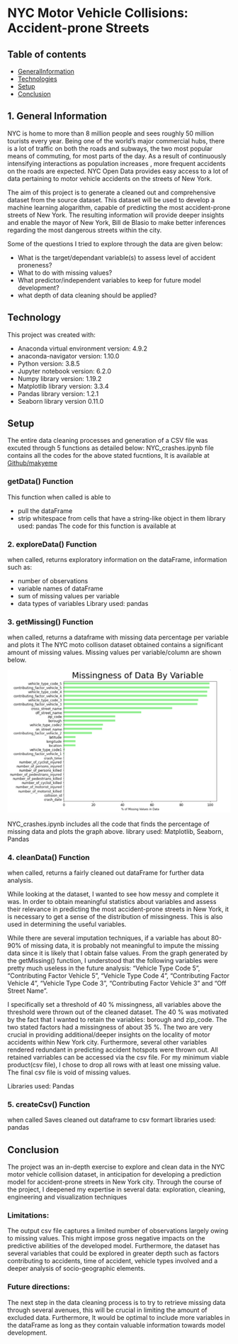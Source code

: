 # NYC Motor Vehicle Collisions: Accident-prone Streets


## Table of contents
- [GeneralInformation](#generalinformation)
- [Technologies](#technologies)
- [Setup](#setup)
- [Conclusion](#conclusion)



## 1. General Information

NYC is home to more than 8 million people and sees roughly 50 million tourists every year. Being one of the world’s major commercial hubs, there is a lot of traffic on both the roads and subways, the two most popular means of commuting, for most parts of the day. As a result of continuously intensifying interactions as population increases , more frequent accidents on the roads are expected. NYC Open Data provides easy access to a lot of data pertaining to motor vehicle accidents on the streets of New York. 

The aim of this project is to generate  a cleaned out and comprehensive dataset from the source dataset. This dataset will be used to develop a machine learning alogarithm, capable of predicting the most accident-prone streets of New York. The resulting information will provide deeper insights and enable the mayor of New York, Bill de Blasio to make better inferences regarding the most dangerous streets within the city.

Some of the questions I tried to explore through the data are given below:

- What is the target/dependant variable(s) to assess level of accident proneness?
- What to do with missing values?
- What predictor/independent variables to keep for future model development?
- what depth of data cleaning should be applied?



## Technology

This project was created with:

- Anaconda virtual environment version: 4.9.2
- anaconda-navigator version: 1.10.0
- Python version: 3.8.5
- Jupyter notebook version: 6.2.0
- Numpy library version: 1.19.2
- Matplotlib library version: 3.3.4
- Pandas library version: 1.2.1
- Seaborn library version 0.11.0 



## Setup

The entire data cleaning processes and generation of a CSV file was excuted through 5 functions as detailed below:
NYC_crashes.ipynb file contains all the codes for the above stated fucntions, 
It is available at [Github/makyeme](https://github.com/makyeme/NYC_motorCrashes/blob/main/NYC_crashes.ipynb)

### getData() Function

This function when called is able to 
- pull the dataFrame 
- strip whitespace from cells that have a string-like object in them
library used: pandas
The code for this function is available at
 
 ### 2. exploreData() Function 
 
when called, returns exploratory information on the dataFrame, information such as:
- number of observations
- variable names of dataFrame
- sum of missing values per variable
- data types of variables
Library used: pandas
 
 ### 3. getMissing() Function
 
when called, returns a dataframe with missing data percentage per variable and plots it
The NYC moto collison dataset obtained contains a significant amount of missing values. Missing values per variable/column are shown below.


![Optional Text](https://github.com/makyeme/NYC_motorCrashes/blob/main/Missing_data.PNG)

NYC_crashes.ipynb includes all the code that finds the percentage of missing data and plots the graph above.
library used: Matplotlib, Seaborn, Pandas

### 4. cleanData() Function

when called, returns a fairly cleaned out dataFrame for further data analysis.

While looking at the dataset, I wanted to see how messy and complete it was. In order to obtain meaningful statistics about variables and   assess their relevance  in predicting the most accident-prone streets in New York, it is necessary to get a sense of the distribution of missingness. This is also used in determining the useful variables. 

While there are several imputation techniques, if a variable has about 80-90% of missing data, it is probably not meaningful to impute the missing data since it is likely that I obtain false values. From the graph generated by the getMissing() function, I understood that the following variables were pretty much useless in the future analysis: “Vehicle Type Code 5”, “Contributing Factor Vehicle 5”, “Vehicle Type Code 4”, “Contributing Factor Vehicle 4”, “Vehicle Type Code 3”, “Contributing Factor Vehicle 3” and “Off Street Name”. 

I specifically set a threshold of 40 % missingness, all variables above the threshold were thrown out of the cleaned dataset.
The 40 % was motivated by the fact that I wanted to retain the variables: borough and zip_code. The two stated factors had a missingness of about 35 %. The two are very crucial in providing additional/deeper insights on the locality of motor accidents within New York city.
Furthermore, several other variables rendered redundant in predicting accident hotspots were thrown out. All retained varriables can be accessed via the csv file. For my minimum viable product(csv file), I chose to drop all rows with at least one missing value. The final csv file is void of missing values.

Libraries used: Pandas

### 5. createCsv() Function 

when called Saves cleaned out dataframe to csv formart
libraries used: pandas



## Conclusion

The project was an in-depth exercise to explore and clean data in the NYC motor vehicle collision dataset, in anticipation for developing a prediction model for accident-prone streets in New York city. Through the course of the project, I deepened my expertise in several data: exploration, cleaning, engineering and visualization techniques

### Limitations:

The output csv file captures a limited number of observations largely owing to missing values. This might impose gross negative impacts on the predictive abilities of the developed model. Furthermore, the dataset has several variables that could be explored in greater depth such as factors contributing to accidents, time of accident, vehicle types involved and a deeper analysis of socio-geographic elements.

### Future directions:

The next step in the data cleaning process is to try to retrieve missing data through several avenues, this will be crucial in limiting the amount of excluded data. Furthermore, It would  be optimal to include more variables in the dataFrame as long as they contain valuable information towards model development.
